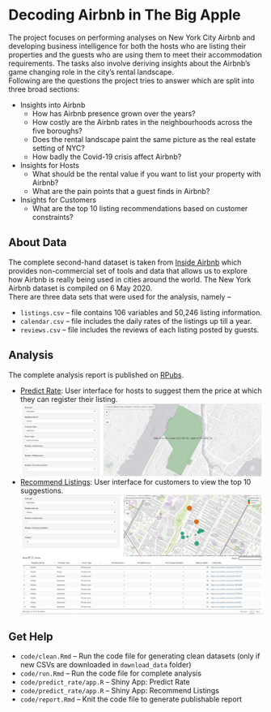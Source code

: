 # Decoding Airbnb in The Big Apple
The project focuses on performing analyses on New York City Airbnb and developing business intelligence for both the hosts who are listing their properties and the guests who are using them to meet their accommodation requirements. The tasks also involve deriving insights about the Airbnb’s game changing role in the city’s rental landscape.<br/>
Following are the questions the project tries to answer which are split into three broad sections:
* Insights into Airbnb
	+ How has Airbnb presence grown over the years?
	+ How costly are the Airbnb rates in the neighbourhoods across the five boroughs?  
	+ Does the rental landscape paint the same picture as the real estate setting of NYC?
	+ How badly the Covid-19 crisis affect Airbnb?
* Insights for Hosts
	+ What should be the rental value if you want to list your property with Airbnb?
	+ What are the pain points that a guest finds in Airbnb? 
* Insights for Customers
	+ What are the top 10 listing recommendations based on customer constraints?
## About Data
The complete second-hand dataset is taken from [Inside Airbnb](http://insideairbnb.com/get-the-data.html) which provides non-commercial set of tools and data that allows us to explore how Airbnb is really being used in cities around the world. The New York Airbnb dataset is compiled on 6 May 2020.<br/>
There are three data sets that were used for the analysis, namely –
* `listings.csv` – file contains 106 variables and 50,246 listing information.
* `calendar.csv` – file includes the daily rates of the listings up till a year.
* `reviews.csv` – file includes the reviews of each listing posted by guests.
## Analysis
The complete analysis report is published on [RPubs](https://rpubs.com/phxlumens/nyc_airbnb).<br/>
* [Predict Rate](https://phxlumens.shinyapps.io/predict_rate/): User interface for hosts to suggest them the price at which they can register their listing. <br/>
![Predict Rate](./support/predict_rate.jpg)
* [Recommend Listings](https://phxlumens.shinyapps.io/recommend_listings/): User interface for customers to view the top 10 suggestions.<br/>
![Recommend Listings](./support/recommend_listing.jpg)
## Get Help
* `code/clean.Rmd` – Run the code file for generating clean datasets (only if new CSVs are downloaded in `download_data` folder)
* `code/run.Rmd` – Run the code file for complete analysis
* `code/predict_rate/app.R` – Shiny App: Predict Rate
* `code/predict_rate/app.R` – Shiny App: Recommend Listings
* `code/report.Rmd` – Knit the code file to generate publishable report
